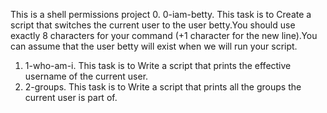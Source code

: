 This is a shell permissions project
0. 0-iam-betty. This task is to Create a script that switches the current user to the user betty.You should use exactly 8 characters for your command (+1 character for the new line).You can assume that the user betty will exist when we will run your script.
1. 1-who-am-i. This task is to Write a script that prints the effective username of the current user.
2. 2-groups. This task is to Write a script that prints all the groups the current user is part of.

